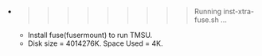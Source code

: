 * >>>>>>>>> Running inst-xtra-fuse.sh ...
  * Install fuse(fusermount) to run TMSU.
  * Disk size = 4014276K. Space Used = 4K.
